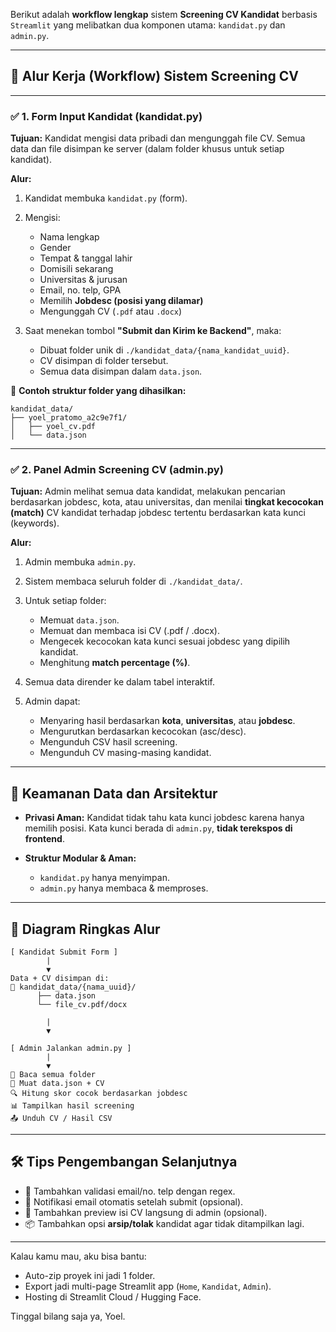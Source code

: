 Berikut adalah **workflow lengkap** sistem **Screening CV Kandidat** berbasis `Streamlit` yang melibatkan dua komponen utama: `kandidat.py` dan `admin.py`.

---

## 🔁 **Alur Kerja (Workflow) Sistem Screening CV**

---

### ✅ 1. **Form Input Kandidat (kandidat.py)**

**Tujuan:**
Kandidat mengisi data pribadi dan mengunggah file CV. Semua data dan file disimpan ke server (dalam folder khusus untuk setiap kandidat).

**Alur:**

1. Kandidat membuka `kandidat.py` (form).
2. Mengisi:

   * Nama lengkap
   * Gender
   * Tempat & tanggal lahir
   * Domisili sekarang
   * Universitas & jurusan
   * Email, no. telp, GPA
   * Memilih **Jobdesc (posisi yang dilamar)**
   * Mengunggah CV (`.pdf` atau `.docx`)
3. Saat menekan tombol **"Submit dan Kirim ke Backend"**, maka:

   * Dibuat folder unik di `./kandidat_data/{nama_kandidat_uuid}`.
   * CV disimpan di folder tersebut.
   * Semua data disimpan dalam `data.json`.

📁 **Contoh struktur folder yang dihasilkan:**

```
kandidat_data/
├── yoel_pratomo_a2c9e7f1/
│   ├── yoel_cv.pdf
│   └── data.json
```

---

### ✅ 2. **Panel Admin Screening CV (admin.py)**

**Tujuan:**
Admin melihat semua data kandidat, melakukan pencarian berdasarkan jobdesc, kota, atau universitas, dan menilai **tingkat kecocokan (match)** CV kandidat terhadap jobdesc tertentu berdasarkan kata kunci (keywords).

**Alur:**

1. Admin membuka `admin.py`.
2. Sistem membaca seluruh folder di `./kandidat_data/`.
3. Untuk setiap folder:

   * Memuat `data.json`.
   * Memuat dan membaca isi CV (.pdf / .docx).
   * Mengecek kecocokan kata kunci sesuai jobdesc yang dipilih kandidat.
   * Menghitung **match percentage (%)**.
4. Semua data dirender ke dalam tabel interaktif.
5. Admin dapat:

   * Menyaring hasil berdasarkan **kota**, **universitas**, atau **jobdesc**.
   * Mengurutkan berdasarkan kecocokan (asc/desc).
   * Mengunduh CSV hasil screening.
   * Mengunduh CV masing-masing kandidat.

---

## 🔐 **Keamanan Data dan Arsitektur**

* **Privasi Aman:**
  Kandidat tidak tahu kata kunci jobdesc karena hanya memilih posisi. Kata kunci berada di `admin.py`, **tidak terekspos di frontend**.

* **Struktur Modular & Aman:**

  * `kandidat.py` hanya menyimpan.
  * `admin.py` hanya membaca & memproses.

---

## 🔁 Diagram Ringkas Alur

```plaintext
[ Kandidat Submit Form ]
        |
        ▼
Data + CV disimpan di:
📁 kandidat_data/{nama_uuid}/
      ├── data.json
      └── file_cv.pdf/docx

        |
        ▼

[ Admin Jalankan admin.py ]
        |
        ▼
🔁 Baca semua folder
📖 Muat data.json + CV
🔍 Hitung skor cocok berdasarkan jobdesc
📊 Tampilkan hasil screening
📤 Unduh CV / Hasil CSV
```

---

## 🛠️ Tips Pengembangan Selanjutnya

* 🔐 Tambahkan validasi email/no. telp dengan regex.
* 📩 Notifikasi email otomatis setelah submit (opsional).
* 🔎 Tambahkan preview isi CV langsung di admin (opsional).
* 📦 Tambahkan opsi **arsip/tolak** kandidat agar tidak ditampilkan lagi.

---

Kalau kamu mau, aku bisa bantu:

* Auto-zip proyek ini jadi 1 folder.
* Export jadi multi-page Streamlit app (`Home`, `Kandidat`, `Admin`).
* Hosting di Streamlit Cloud / Hugging Face.

Tinggal bilang saja ya, Yoel.
